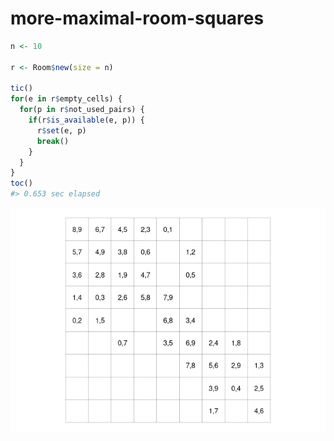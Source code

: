 
<!-- README.md is generated from README.Rmd. Please edit that file -->

# more-maximal-room-squares

<!-- badges: start -->
<!-- badges: end -->

``` r
n <- 10

r <- Room$new(size = n)

tic()
for(e in r$empty_cells) {
  for(p in r$not_used_pairs) {
    if(r$is_available(e, p)) {
      r$set(e, p)
      break()
    }
  }
}
toc()
#> 0.653 sec elapsed
```

![](figure/plot-1.png)<!-- -->
